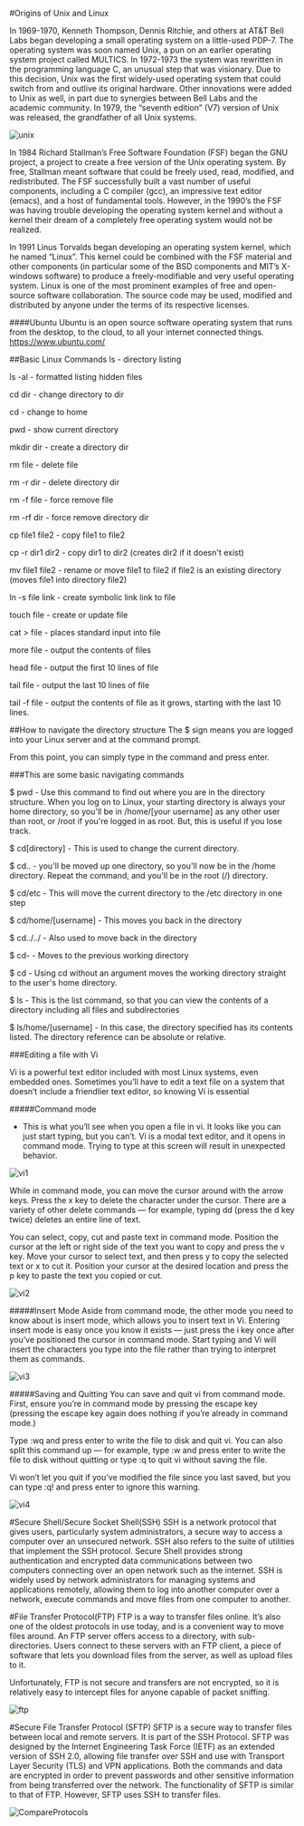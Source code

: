 #Origins of Unix and Linux

In 1969-1970, Kenneth Thompson, Dennis Ritchie, and others at AT&T Bell Labs began developing a small operating system
on a little-used PDP-7. The operating system was soon named Unix, a pun on an earlier operating system project called 
MULTICS. In 1972-1973 the system was rewritten in the programming language C, an unusual step that was visionary. Due 
to this decision, Unix was the first widely-used operating system that could switch from and outlive its original 
hardware. Other innovations were added to Unix as well, in part due to synergies between Bell Labs and the academic 
community. In 1979, the “seventh edition” (V7) version of Unix was released, the grandfather of all Unix systems.
 
 ![unix](img/unix.jpg)

In 1984 Richard Stallman’s Free Software Foundation (FSF) began the GNU project, a project to create a free version of 
the Unix operating system. By free, Stallman meant software that could be freely used, read, modified, and redistributed.
The FSF successfully built a vast number of useful components, including a C compiler (gcc), an impressive text editor (emacs),
and a host of fundamental tools. However, in the 1990’s the FSF was having trouble developing the operating system kernel
and without a kernel their dream of a completely free operating system would not be realized.

In 1991 Linus Torvalds began developing an operating system kernel, which he named “Linux”. This kernel could be combined
with the FSF material and other components (in particular some of the BSD components and MIT’s X-windows software) to 
produce a freely-modifiable and very useful operating system. Linux is one of the most prominent examples of free and 
open-source software collaboration. The source code may be used, modified and distributed by anyone under the terms of 
its respective licenses.

####Ubuntu
Ubuntu is an open source software operating system that runs from the desktop, to the cloud, to all your internet connected things.
https://www.ubuntu.com/

##Basic Linux Commands
ls - directory listing

ls -al - formatted listing hidden files

cd dir - change directory to dir

cd - change to home

pwd - show current directory

mkdir dir - create a directory dir

rm file - delete file

rm -r dir - delete directory dir

rm -f file - force remove file

rm -rf dir - force remove directory dir

cp file1 file2 - copy file1 to file2

cp -r dir1 dir2 - copy dir1 to dir2 (creates dir2 if it doesn't exist)

mv file1 file2 - rename or move file1 to file2 if file2 is an existing directory (moves file1 into directory file2)

ln -s file link - create symbolic link link to file

touch file - create or update file

cat > file - places standard input into file

more file - output the contents of files

head file - output the first 10 lines of file

tail file - output the last 10 lines of file

tail -f file - output the contents of file as it grows, starting with the last 10 lines.

##How to navigate the directory structure
The $ sign means you are logged into your Linux server and at the command prompt.

From this point, you can simply type in the command and press enter.

###This are some basic navigating commands

$ pwd - Use this command to find out where you are in the directory structure. When you log on to Linux, your starting
        directory is always your home directory, so you'll be in /home/[your username] as any other user than root, or
        /root if you're logged in as root. But, this is useful if you lose track.
        
$ cd[directory] - This is used to change the current directory.

$ cd.. - you'll be moved up one directory, so you'll now be in the /home directory.  Repeat the command, and you'll be
         in the root (/) directory.
         
$ cd/etc - This will move the current directory to the /etc directory in one step

$ cd/home/[username] - This moves you back in the directory

$ cd../../ - Also used to move back in the directory

$ cd- - Moves to the previous working directory

$ cd  - Using cd without an argument moves the working directory straight to the user's home directory.

$ ls - This is the list command, so that you can view the contents of a directory including all files and subdirectories

$ ls/home/[username] - In this case, the directory specified has its contents listed.  The directory reference
                       can be absolute or relative.

###Editing a file with Vi

Vi is a powerful text editor included with most Linux systems, even embedded ones. Sometimes you’ll have to edit a text
file on a system that doesn’t include a friendlier text editor, so knowing Vi is essential

#####Command mode
- This is what you’ll see when you open a file in vi. It looks like you can just start typing, but you can’t. Vi is a
 modal text editor, and it opens in command mode. Trying to type at this screen will result in unexpected behavior.
 
 ![vi1](img/vi1.png)
 
While in command mode, you can move the cursor around with the arrow keys. Press the x key to delete the character
under the cursor. There are a variety of other delete commands — for example, typing dd (press the d key twice) deletes
an entire line of text.
 
 You can select, copy, cut and paste text in command mode. Position the cursor at the left or right side of the text 
 you want to copy and press the v key. Move your cursor to select text, and then press y to copy the selected text or x
 to cut it. Position your cursor at the desired location and press the p key to paste the text you copied or cut.
 
 ![vi2](img/vi2.png)
 
 #####Insert Mode
 Aside from command mode, the other mode you need to know about is insert mode, which allows you to insert text in Vi. 
 Entering insert mode is easy once you know it exists — just press the i key once after you’ve positioned the cursor in
 command mode. Start typing and Vi will insert the characters you type into the file rather than trying to interpret 
 them as commands.
 
 ![vi3](img/vi3.png)
 
 #####Saving and Quitting
 You can save and quit vi from command mode. First, ensure you’re in command mode by pressing the escape key (pressing 
 the escape key again does nothing if you’re already in command mode.)
 
 Type :wq and press enter to write the file to disk and quit vi. You can also split this command up — for example, 
 type :w and press enter to write the file to disk without quitting or type :q to quit vi without saving the file.
 
 Vi won’t let you quit if you’ve modified the file since you last saved, but you can type :q! and press enter to ignore
 this warning.
 
 ![vi4](img/vi4.png) 
 
 #Secure Shell/Secure Socket Shell(SSH) 
 SSH is a network protocol that gives users, particularly system administrators, a secure way to access a computer over
 an unsecured network. SSH also refers to the suite of utilities that implement the SSH protocol. Secure Shell provides 
 strong authentication and encrypted data communications between two computers connecting over an open network such as 
 the internet. SSH is widely used by network administrators for managing systems and applications remotely, allowing 
 them to log into another computer over a network, execute commands and move files from one computer to another.
 
 #File Transfer Protocol(FTP)
 FTP is a way to transfer files online.   It’s also one of the oldest protocols in use today, and is a convenient way to
 move files around. An FTP server offers access to a directory, with sub-directories. Users connect to these servers with
 an FTP client, a piece of software that lets you download files from the server, as well as upload files to it.
 
 Unfortunately, FTP is not secure and transfers are not encrypted, so it is relatively easy to intercept files for anyone
 capable of packet sniffing.
 
 ![ftp](img/ftp.png) 
 
 #Secure File Transfer Protocol (SFTP)
 SFTP is a secure way to transfer files between local and remote servers.  It is part of the SSH Protocol.  SFTP was 
 designed by the Internet Engineering Task Force (IETF) as an extended version of SSH 2.0, allowing file transfer over 
 SSH and use with Transport Layer Security (TLS) and VPN applications. Both the commands and data are encrypted in order
  to prevent passwords and other sensitive information from being transferred over the network. The functionality of 
  SFTP is similar to that of FTP. However, SFTP uses SSH to transfer files.
  
  ![CompareProtocols](img/CompareProtocols.png)